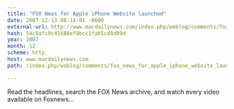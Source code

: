 ```yaml
---
title: "FOX News for Apple iPhone Website launched"
date: 2007-12-13 08:14:01 -0600
external-url: http://www.macdailynews.com/index.php/weblog/comments/fox_news_for_apple_iphone_website_launched/
hash: 54c8afc0c41688ef9bcc1fab5cd8d09d
year: 2007
month: 12
scheme: http
host: www.macdailynews.com
path: /index.php/weblog/comments/fox_news_for_apple_iphone_website_launched/

---
```


Read the headlines, search the FOX News archive, and watch every video available on Foxnews...
